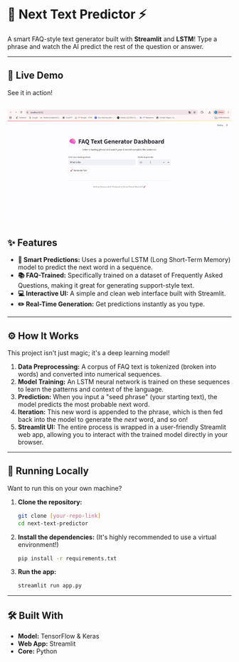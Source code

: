 # 🧠 Next Text Predictor ⚡

A smart FAQ-style text generator built with **Streamlit** and **LSTM**! Type a phrase and watch the AI predict the rest of the question or answer.

---

## 🎥 Live Demo

See it in action!

![Next Text Predictor Demo](./demo.gif.gif)
---

## ✨ Features

* **🤖 Smart Predictions:** Uses a powerful LSTM (Long Short-Term Memory) model to predict the next word in a sequence.
* **📚 FAQ-Trained:** Specifically trained on a dataset of Frequently Asked Questions, making it great for generating support-style text.
* **💻 Interactive UI:** A simple and clean web interface built with Streamlit.
* **✏️ Real-Time Generation:** Get predictions instantly as you type.

---

## ⚙️ How It Works

This project isn't just magic; it's a deep learning model!

1.  **Data Preprocessing:** A corpus of FAQ text is tokenized (broken into words) and converted into numerical sequences.
2.  **Model Training:** An LSTM neural network is trained on these sequences to learn the patterns and context of the language.
3.  **Prediction:** When you input a "seed phrase" (your starting text), the model predicts the most probable next word.
4.  **Iteration:** This new word is appended to the phrase, which is then fed back into the model to generate the *next* word, and so on!
5.  **Streamlit UI:** The entire process is wrapped in a user-friendly Streamlit web app, allowing you to interact with the trained model directly in your browser.

---

## 🚀 Running Locally

Want to run this on your own machine?

1.  **Clone the repository:**
    ```bash
    git clone [your-repo-link]
    cd next-text-predictor
    ```

2.  **Install the dependencies:**
    (It's highly recommended to use a virtual environment!)
    ```bash
    pip install -r requirements.txt
    ```

3.  **Run the app:**
    ```bash
    streamlit run app.py
    ```

---

## 🛠️ Built With

* **Model:** TensorFlow & Keras
* **Web App:** Streamlit
* **Core:** Python
